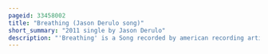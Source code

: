 ```yaml
---
pageid: 33458002
title: "Breathing (Jason Derulo song)"
short_summary: "2011 single by Jason Derulo"
description: "'Breathing' is a Song recorded by american recording artist Jason Derulo for his second Studio Album, Future History. It was written by Lauren Christy, Julian Bunetta, Krassimir Tsvetanov Kurkchiyski, Shope Trad and Folksong Thrace, while Production of the Song was helmed by Dj Frank E. Breathing was initially released in september 2011 as one of four promotional Singles for the Album. It was later released to contemporary Hit Radio in Australia on October 24, 2011, and elsewhere from January 31, 2012, as the third single from future History. Musically Breathing is a Eurodance Song that displays Influences of Electro and House and Features tribal vocal Chorales in the Background. It samples the Song 'Pilentze Pee', which is sung by the bulgarian State Television Female Vocal Choir. Lyrical Inspiration for the Song came from Derulo's Cousin 'who died in 2011."
---
```

